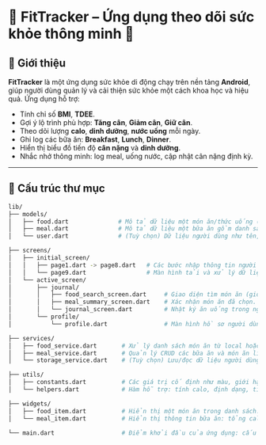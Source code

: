 # 📱 FitTracker – Ứng dụng theo dõi sức khỏe thông minh 💪

## 🧭 Giới thiệu

**FitTracker** là một ứng dụng sức khỏe di động chạy trên nền tảng **Android**, giúp người dùng quản lý và cải thiện sức khỏe một cách khoa học và hiệu quả. Ứng dụng hỗ trợ:

- Tính chỉ số **BMI**, **TDEE**.
- Gợi ý lộ trình phù hợp: **Tăng cân**, **Giảm cân**, **Giữ cân**.
- Theo dõi lượng **calo**, **dinh dưỡng**, **nước uống** mỗi ngày.
- Ghi log các bữa ăn: **Breakfast**, **Lunch**, **Dinner**.
- Hiển thị biểu đồ tiến độ **cân nặng** và **dinh dưỡng**.
- Nhắc nhở thông minh: log meal, uống nước, cập nhật cân nặng định kỳ.

---

## 🧱 Cấu trúc thư mục

```bash
lib/
├── models/
│   ├── food.dart              # Mô tả dữ liệu một món ăn/thức uống (id, tên, calo, v.v).
│   ├── meal.dart              # Mô tả dữ liệu một bữa ăn gồm danh sách các món ăn.
│   └── user.dart              # (Tuỳ chọn) Dữ liệu người dùng như tên, tuổi, chiều cao, cân nặng.

├── screens/
│   ├── initial_screen/
│   │   ├── page1.dart -> page8.dart   # Các bước nhập thông tin người dùng ban đầu.
│   │   └── page9.dart                 # Màn hình tải và xử lý dữ liệu sau khi nhập.
│   └── active_screen/
│       ├── journal/
│       │   ├── food_search_screen.dart     # Giao diện tìm món ăn (giống Shopee Food).
│       │   ├── meal_summary_screen.dart    # Xác nhận món ăn đã chọn.
│       │   └── journal_screen.dart         # Nhật ký ăn uống trong ngày.
│       └── profile/
│           └── profile.dart                # Màn hình hồ sơ người dùng.

├── services/
│   ├── food_service.dart       # Xử lý danh sách món ăn từ local hoặc API.
│   ├── meal_service.dart       # Quản lý CRUD các bữa ăn và món ăn liên quan.
│   └── storage_service.dart    # (Tuỳ chọn) Lưu/đọc dữ liệu người dùng từ local hoặc Firebase.

├── utils/
│   ├── constants.dart          # Các giá trị cố định như màu, giới hạn calo, key v.v.
│   └── helpers.dart            # Hàm hỗ trợ: tính calo, định dạng, tính TDEE, BMI,...

├── widgets/
│   ├── food_item.dart          # Hiển thị một món ăn trong danh sách.
│   └── meal_item.dart          # Hiển thị thông tin bữa ăn: tổng calo, món đã chọn.

└── main.dart                   # Điểm khởi đầu của ứng dụng: cấu hình theme, route, home screen.

